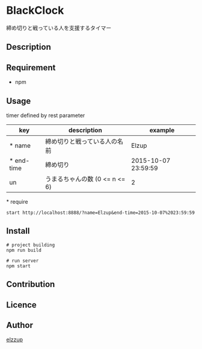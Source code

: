 BlackClock
===

締め切りと戦っている人を支援するタイマー

## Description

## Requirement

* npm

## Usage
timer defined by rest parameter

| key        | description                    | example             |
|------------|--------------------------------|---------------------|
| * name     | 締め切りと戦っている人の名前   | Elzup               |
| * end-time | 締め切り                       | 2015-10-07 23:59:59 |
| un         | うまるちゃんの数 (0 <= n <= 6) | 2                   |
\* require

```
start http://localhost:8888/?name=Elzup&end-time=2015-10-07%2023:59:59
```

## Install

```
# project building
npm run build

# run server
npm start
```

## Contribution

## Licence

## Author

[elzzup](https://github.com/elzzup)

